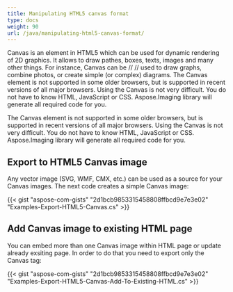 ```yaml
---
title: Manipulating HTML5 canvas format
type: docs
weight: 90
url: /java/manipulating-html5-canvas-format/
---
```


Canvas is an element in HTML5 which can be used for dynamic rendering of 2D graphics. It allows to draw pathes, boxes, texts, images and many other things. For instance, Canvas can be // // used to draw graphs, combine photos, or create simple (or complex) diagrams.
The Canvas element is not supported in some older browsers, but is supported in recent versions of all major browsers. Using the Canvas is not very difficult. You do not have to know HTML, JavaScript or CSS. Aspose.Imaging library will generate all required code for you.

The Canvas element is not supported in some older browsers, but is supported in recent versions of all major browsers. 
Using the Canvas is not very difficult. You do not have to know HTML, JavaScript or CSS. Aspose.Imaging library will 
generate all required code for you.
## **Export to HTML5 Canvas image**
Any vector image (SVG, WMF, CMX, etc.) can be used as a source for your Canvas images. The next code creates a simple Canvas image: 

{{< gist "aspose-com-gists" "2d1bcb9853315458808ffbcd9e7e3e02" "Examples-Export-HTML5-Canvas.cs" >}}
## **Add Canvas image to existing HTML page**
You can embed more than one Canvas image within HTML page or update already exsiting page. In order to do that you need to export only the Canvas tag:

{{< gist "aspose-com-gists" "2d1bcb9853315458808ffbcd9e7e3e02" "Examples-Export-HTML5-Canvas-Add-To-Existing-HTML.cs" >}}
